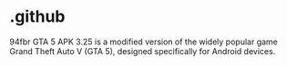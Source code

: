# .github
94fbr GTA 5 APK 3.25 is a modified version of the widely popular game Grand Theft Auto V (GTA 5), designed specifically for Android devices.
